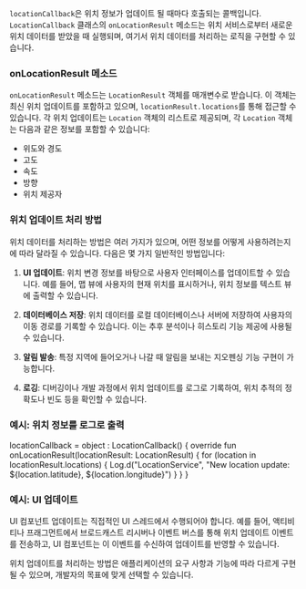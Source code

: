 `locationCallback`은 위치 정보가 업데이트 될 때마다 호출되는 콜백입니다. `LocationCallback` 클래스의 `onLocationResult` 메소드는 위치 서비스로부터 새로운 위치 데이터를 받았을 때 실행되며, 여기서 위치 데이터를 처리하는 로직을 구현할 수 있습니다.

### onLocationResult 메소드

`onLocationResult` 메소드는 `LocationResult` 객체를 매개변수로 받습니다. 이 객체는 최신 위치 업데이트를 포함하고 있으며, `locationResult.locations`를 통해 접근할 수 있습니다. 각 위치 업데이트는 `Location` 객체의 리스트로 제공되며, 각 `Location` 객체는 다음과 같은 정보를 포함할 수 있습니다:

- 위도와 경도
- 고도
- 속도
- 방향
- 위치 제공자

### 위치 업데이트 처리 방법

위치 데이터를 처리하는 방법은 여러 가지가 있으며, 어떤 정보를 어떻게 사용하려는지에 따라 달라질 수 있습니다. 다음은 몇 가지 일반적인 방법입니다:

1. **UI 업데이트**: 위치 변경 정보를 바탕으로 사용자 인터페이스를 업데이트할 수 있습니다. 예를 들어, 맵 뷰에 사용자의 현재 위치를 표시하거나, 위치 정보를 텍스트 뷰에 출력할 수 있습니다.
    
2. **데이터베이스 저장**: 위치 데이터를 로컬 데이터베이스나 서버에 저장하여 사용자의 이동 경로를 기록할 수 있습니다. 이는 추후 분석이나 히스토리 기능 제공에 사용될 수 있습니다.
    
3. **알림 발송**: 특정 지역에 들어오거나 나갈 때 알림을 보내는 지오펜싱 기능 구현이 가능합니다.
    
4. **로깅**: 디버깅이나 개발 과정에서 위치 업데이트를 로그로 기록하여, 위치 추적의 정확도나 빈도 등을 확인할 수 있습니다.
    

### 예시: 위치 정보를 로그로 출력

locationCallback = object : LocationCallback() {
    override fun onLocationResult(locationResult: LocationResult) {
        for (location in locationResult.locations) {
            Log.d("LocationService", "New location update: ${location.latitude}, ${location.longitude}")
        }
    }
}

### 예시: UI 업데이트

UI 컴포넌트 업데이트는 직접적인 UI 스레드에서 수행되어야 합니다. 예를 들어, 액티비티나 프래그먼트에서 브로드캐스트 리시버나 이벤트 버스를 통해 위치 업데이트 이벤트를 전송하고, UI 컴포넌트는 이 이벤트를 수신하여 업데이트를 반영할 수 있습니다.

위치 업데이트를 처리하는 방법은 애플리케이션의 요구 사항과 기능에 따라 다르게 구현될 수 있으며, 개발자의 목표에 맞게 선택할 수 있습니다.